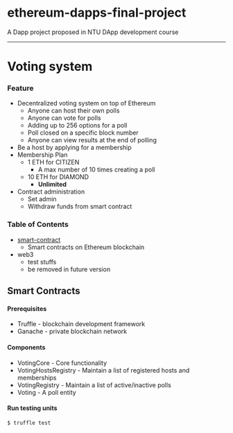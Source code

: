 # ethereum-dapps-final-project
A Dapp project proposed in NTU DApp development course

----
# Voting system
### Feature
* Decentralized voting system on top of Ethereum
  * Anyone can host their own polls
  * Anyone can vote for polls
  * Adding up to 256 options for a poll
  * Poll closed on a specific block number
  * Anyone can view results at the end of polling
* Be a host by applying for a membership
* Membership Plan
  * 1 ETH for CITIZEN
    * A max number of 10 times creating a poll
  * 10 ETH for DIAMOND
    * **Unlimited**
* Contract administration
  * Set admin
  * Withdraw funds from smart contract

### Table of Contents
* [smart-contract](#smart-contracts)
  * Smart contracts on Ethereum blockchain
* web3
  * test stuffs
  * be removed in future version


Smart Contracts
--------------------
#### Prerequisites
* Truffle - blockchain development framework
* Ganache - private blockchain network

#### Components
* VotingCore - Core functionality
* VotingHostsRegistry - Maintain a list of registered hosts and memberships
* VotingRegistry - Maintain a list of active/inactive polls
* Voting - A poll entity

#### Run testing units
```shell
$ truffle test
```
